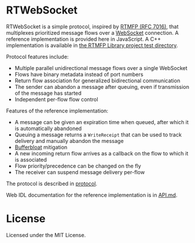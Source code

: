 RTWebSocket
===========

RTWebSocket is a simple protocol, inspired by [RTMFP (RFC 7016)][rfc7016],
that multiplexes prioritized message flows over a [WebSocket][rfc6455]
connection. A reference implementation is provided here in JavaScript.
A C++ implementation is available in
[the RTMFP Library project test directory][rtmfp-cpp].

Protocol features include:

  - Multiple parallel unidirectional message flows over a single WebSocket
  - Flows have binary metadata instead of port numbers
  - Return flow association for generalized bidirectional communication
  - The sender can abandon a message after queuing, even if transmission of the message has started
  - Independent per-flow flow control

Features of the reference implementation:

  - A message can be given an expiration time when queued, after which it is automatically abandoned
  - Queuing a message returns a `WriteReceipt` that can be used to track delivery and manually abandon the message
  - [Bufferbloat][] mitigation
  - A new incoming return flow arrives as a callback on the flow to which it is associated
  - Flow priority/precedence can be changed on the fly
  - The receiver can suspend message delivery per-flow

The protocol is described in [protocol][].

Web IDL documentation for the reference implementation is in [API.md][].

License
=======

Licensed under the MIT License.


  [rfc7016]:     https://tools.ietf.org/html/rfc7016
  [rfc6455]:     https://tools.ietf.org/html/rfc6455
  [Bufferbloat]: https://www.bufferbloat.net/projects/
  [API.md]:      API.md
  [protocol]:    protocol
  [rtmfp-cpp]:   https://github.com/zenomt/rtmfp-cpp
